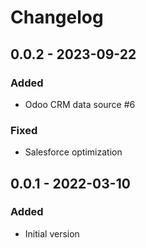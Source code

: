 # Changelog

## 0.0.2 - 2023-09-22
### Added
- Odoo CRM data source #6

### Fixed
- Salesforce optimization

## 0.0.1 - 2022-03-10
### Added
- Initial version